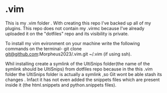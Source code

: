# .vim
This is my .vim folder . With creating this repo I've backed up all of my plugins. This repo does not contain my .virmc 
because I've already uploaded it on the "dotfiles" repo and its visibility is private.

To install my vim evironment on your machine write the following commands on the terminal-
git clone git@github.com:Morpheus2023/.vim.git ~/.vim (if using ssh). 

Whil installing create a symlink of the UltiSnips folder(the name of the symlink should be UltiSnips) from dotfiles repo because in the this .vim folder the UltiSnips folder is actually a symlink ,so Git wont be able stash its changes . Infact it has not even added the snippets files which are present inside it (the html.snippets and python.snippets files).

